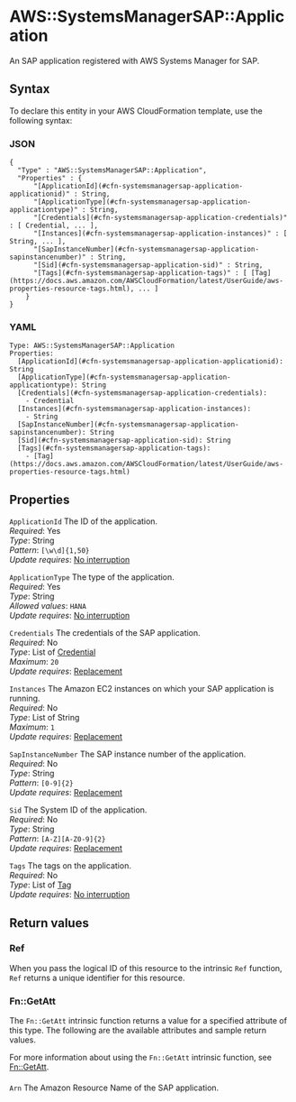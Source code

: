 # AWS::SystemsManagerSAP::Application<a name="aws-resource-systemsmanagersap-application"></a>

An SAP application registered with AWS Systems Manager for SAP\.

## Syntax<a name="aws-resource-systemsmanagersap-application-syntax"></a>

To declare this entity in your AWS CloudFormation template, use the following syntax:

### JSON<a name="aws-resource-systemsmanagersap-application-syntax.json"></a>

```
{
  "Type" : "AWS::SystemsManagerSAP::Application",
  "Properties" : {
      "[ApplicationId](#cfn-systemsmanagersap-application-applicationid)" : String,
      "[ApplicationType](#cfn-systemsmanagersap-application-applicationtype)" : String,
      "[Credentials](#cfn-systemsmanagersap-application-credentials)" : [ Credential, ... ],
      "[Instances](#cfn-systemsmanagersap-application-instances)" : [ String, ... ],
      "[SapInstanceNumber](#cfn-systemsmanagersap-application-sapinstancenumber)" : String,
      "[Sid](#cfn-systemsmanagersap-application-sid)" : String,
      "[Tags](#cfn-systemsmanagersap-application-tags)" : [ [Tag](https://docs.aws.amazon.com/AWSCloudFormation/latest/UserGuide/aws-properties-resource-tags.html), ... ]
    }
}
```

### YAML<a name="aws-resource-systemsmanagersap-application-syntax.yaml"></a>

```
Type: AWS::SystemsManagerSAP::Application
Properties:
  [ApplicationId](#cfn-systemsmanagersap-application-applicationid): String
  [ApplicationType](#cfn-systemsmanagersap-application-applicationtype): String
  [Credentials](#cfn-systemsmanagersap-application-credentials):
    - Credential
  [Instances](#cfn-systemsmanagersap-application-instances):
    - String
  [SapInstanceNumber](#cfn-systemsmanagersap-application-sapinstancenumber): String
  [Sid](#cfn-systemsmanagersap-application-sid): String
  [Tags](#cfn-systemsmanagersap-application-tags):
    - [Tag](https://docs.aws.amazon.com/AWSCloudFormation/latest/UserGuide/aws-properties-resource-tags.html)
```

## Properties<a name="aws-resource-systemsmanagersap-application-properties"></a>

`ApplicationId` <a name="cfn-systemsmanagersap-application-applicationid"></a>
The ID of the application\.  
_Required_: Yes  
_Type_: String  
_Pattern_: `[\w\d]{1,50}`  
_Update requires_: [No interruption](https://docs.aws.amazon.com/AWSCloudFormation/latest/UserGuide/using-cfn-updating-stacks-update-behaviors.html#update-no-interrupt)

`ApplicationType` <a name="cfn-systemsmanagersap-application-applicationtype"></a>
The type of the application\.  
_Required_: Yes  
_Type_: String  
_Allowed values_: `HANA`  
_Update requires_: [No interruption](https://docs.aws.amazon.com/AWSCloudFormation/latest/UserGuide/using-cfn-updating-stacks-update-behaviors.html#update-no-interrupt)

`Credentials` <a name="cfn-systemsmanagersap-application-credentials"></a>
The credentials of the SAP application\.  
_Required_: No  
_Type_: List of [Credential](aws-properties-systemsmanagersap-application-credential.md)  
_Maximum_: `20`  
_Update requires_: [Replacement](https://docs.aws.amazon.com/AWSCloudFormation/latest/UserGuide/using-cfn-updating-stacks-update-behaviors.html#update-replacement)

`Instances` <a name="cfn-systemsmanagersap-application-instances"></a>
The Amazon EC2 instances on which your SAP application is running\.  
_Required_: No  
_Type_: List of String  
_Maximum_: `1`  
_Update requires_: [Replacement](https://docs.aws.amazon.com/AWSCloudFormation/latest/UserGuide/using-cfn-updating-stacks-update-behaviors.html#update-replacement)

`SapInstanceNumber` <a name="cfn-systemsmanagersap-application-sapinstancenumber"></a>
The SAP instance number of the application\.  
_Required_: No  
_Type_: String  
_Pattern_: `[0-9]{2}`  
_Update requires_: [Replacement](https://docs.aws.amazon.com/AWSCloudFormation/latest/UserGuide/using-cfn-updating-stacks-update-behaviors.html#update-replacement)

`Sid` <a name="cfn-systemsmanagersap-application-sid"></a>
The System ID of the application\.  
_Required_: No  
_Type_: String  
_Pattern_: `[A-Z][A-Z0-9]{2}`  
_Update requires_: [Replacement](https://docs.aws.amazon.com/AWSCloudFormation/latest/UserGuide/using-cfn-updating-stacks-update-behaviors.html#update-replacement)

`Tags` <a name="cfn-systemsmanagersap-application-tags"></a>
The tags on the application\.  
_Required_: No  
_Type_: List of [Tag](https://docs.aws.amazon.com/AWSCloudFormation/latest/UserGuide/aws-properties-resource-tags.html)  
_Update requires_: [No interruption](https://docs.aws.amazon.com/AWSCloudFormation/latest/UserGuide/using-cfn-updating-stacks-update-behaviors.html#update-no-interrupt)

## Return values<a name="aws-resource-systemsmanagersap-application-return-values"></a>

### Ref<a name="aws-resource-systemsmanagersap-application-return-values-ref"></a>

When you pass the logical ID of this resource to the intrinsic `Ref` function, `Ref` returns a unique identifier for this resource\.

### Fn::GetAtt<a name="aws-resource-systemsmanagersap-application-return-values-fn--getatt"></a>

The `Fn::GetAtt` intrinsic function returns a value for a specified attribute of this type\. The following are the available attributes and sample return values\.

For more information about using the `Fn::GetAtt` intrinsic function, see [Fn::GetAtt](https://docs.aws.amazon.com/AWSCloudFormation/latest/UserGuide/intrinsic-function-reference-getatt.html)\.

#### <a name="aws-resource-systemsmanagersap-application-return-values-fn--getatt-fn--getatt"></a>

`Arn` <a name="Arn-fn::getatt"></a>
The Amazon Resource Name of the SAP application\.
